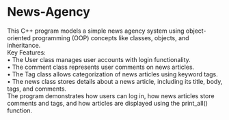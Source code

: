 # News-Agency
This C++ program models a simple news agency system using object-oriented programming (OOP) concepts like classes, objects, and inheritance.\
Key Features:\
•	The User class manages user accounts with login functionality.\
•	The comment class represents user comments on news articles.\
•	The Tag class allows categorization of news articles using keyword tags.\
•	The news class stores details about a news article, including its title, body, tags, and comments.\
The program demonstrates how users can log in, how news articles store comments and tags, and how articles are displayed using the print_all() function.
